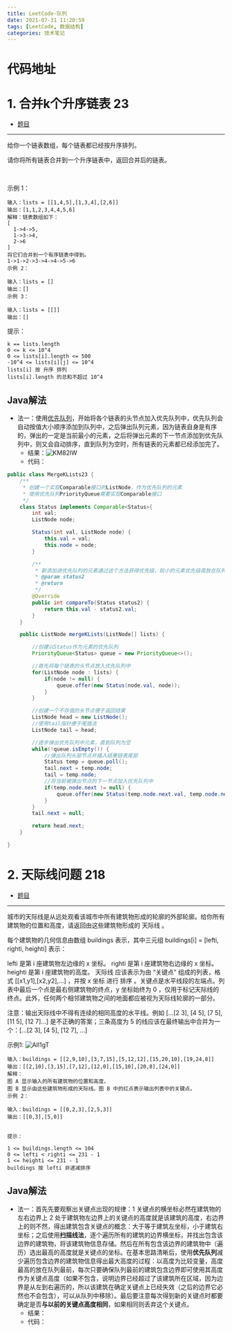 ```yaml
---
title: LeetCode-队列
date: 2021-07-31 11:20:59
tags: [LeetCode, 数据结构]
categories: 技术笔记
---
```

# 代码地址


# 1. 合并k个升序链表 23

* [题目](https://leetcode-cn.com/problems/merge-k-sorted-lists/)
---
给你一个链表数组，每个链表都已经按升序排列。

请你将所有链表合并到一个升序链表中，返回合并后的链表。

 

示例 1：
```
输入：lists = [[1,4,5],[1,3,4],[2,6]]
输出：[1,1,2,3,4,4,5,6]
解释：链表数组如下：
[
  1->4->5,
  1->3->4,
  2->6
]
将它们合并到一个有序链表中得到。
1->1->2->3->4->4->5->6
示例 2：

输入：lists = []
输出：[]
示例 3：

输入：lists = [[]]
输出：[]
```

提示：

```
k == lists.length
0 <= k <= 10^4
0 <= lists[i].length <= 500
-10^4 <= lists[i][j] <= 10^4
lists[i] 按 升序 排列
lists[i].length 的总和不超过 10^4
```

## Java解法

* 法一：使用[优先队列](https://www.apiref.com/java11-zh/java.base/java/util/PriorityQueue.html)，开始将各个链表的头节点加入优先队列中，优先队列会自动按值大小顺序添加到队列中，之后弹出队列元素，因为链表自身是有序的，弹出的一定是当前最小的元素，之后将弹出元素的下一节点添加到优先队列中，则又会自动排序，直到队列为空时，所有链表的元素都已经添加完了。
  * 结果：![KM82lW](https://gitee.com/zhangjie0524/picgo/raw/master/uPic/KM82lW.png)
  * 代码：
```java
public class MergeKLists23 {
    /**
     * 创建一个实现Comparable接口的ListNode，作为优先队列的元素
     * 使用优先队列PriorityQueue需要实现Comparable接口
     */
    class Status implements Comparable<Status>{
        int val;
        ListNode node;

        Status(int val, ListNode node) {
            this.val = val;
            this.node = node;
        }

        /**
         * 新添加进优先队列的元素通过这个方法获得优先级，较小的元素优先级高放在队列前面
         * @param status2
         * @return
         */
        @Override
        public int compareTo(Status status2) {
            return this.val - status2.val;
        }
    }

    public ListNode mergeKLists(ListNode[] lists) {

        //创建以Status作为元素的优先队列
        PriorityQueue<Status> queue = new PriorityQueue<>();

        //首先将每个链表的头节点放入优先队列中
        for(ListNode node : lists) {
            if(node != null) {
                queue.offer(new Status(node.val, node));
            }
        }

        //创建一个不存值的头节点便于返回结果
        ListNode head = new ListNode();
        //使用tail指针便于尾插法
        ListNode tail = head;

        //逐步弹出优先队列中元素，直到队列为空
        while(!queue.isEmpty()) {
            //弹出队列头部节点并插入结果链表尾部
            Status temp = queue.poll();
            tail.next = temp.node;
            tail = temp.node;
            //将当前被弹出节点的下一节点加入优先队列中
            if(temp.node.next != null) {
                queue.offer(new Status(temp.node.next.val, temp.node.next));
            }
        }
        tail.next = null;

        return head.next;
    }

}
```

# 2. 天际线问题 218

* [题目](https://leetcode-cn.com/problems/the-skyline-problem/)
---
城市的天际线是从远处观看该城市中所有建筑物形成的轮廓的外部轮廓。给你所有建筑物的位置和高度，请返回由这些建筑物形成的 天际线 。

每个建筑物的几何信息由数组 buildings 表示，其中三元组 buildings[i] = [lefti, righti, heighti] 表示：

lefti 是第 i 座建筑物左边缘的 x 坐标。
righti 是第 i 座建筑物右边缘的 x 坐标。
heighti 是第 i 座建筑物的高度。
天际线 应该表示为由 “关键点” 组成的列表，格式 [[x1,y1],[x2,y2],...] ，并按 x 坐标 进行 排序 。关键点是水平线段的左端点。列表中最后一个点是最右侧建筑物的终点，y 坐标始终为 0 ，仅用于标记天际线的终点。此外，任何两个相邻建筑物之间的地面都应被视为天际线轮廓的一部分。

注意：输出天际线中不得有连续的相同高度的水平线。例如 [...[2 3], [4 5], [7 5], [11 5], [12 7]...] 是不正确的答案；三条高度为 5 的线应该在最终输出中合并为一个：[...[2 3], [4 5], [12 7], ...]


示例1:
![AIl1gT](https://gitee.com/zhangjie0524/picgo/raw/master/uPic/AIl1gT.jpg)
```
输入：buildings = [[2,9,10],[3,7,15],[5,12,12],[15,20,10],[19,24,8]]
输出：[[2,10],[3,15],[7,12],[12,0],[15,10],[20,8],[24,0]]
解释：
图 A 显示输入的所有建筑物的位置和高度，
图 B 显示由这些建筑物形成的天际线。图 B 中的红点表示输出列表中的关键点。
示例 2：

输入：buildings = [[0,2,3],[2,5,3]]
输出：[[0,3],[5,0]]
 

提示：

1 <= buildings.length <= 104
0 <= lefti < righti <= 231 - 1
1 <= heighti <= 231 - 1
buildings 按 lefti 非递减排序
```

## Java解法

* 法一：首先先要观察出关键点出现的规律：1 关键点的横坐标必然在建筑物的左右边界上 2 处于建筑物左边界上的关键点的高度就是该建筑的高度，右边界上的则不然，得出建筑包含关键点的概念：大于等于建筑左坐标，小于建筑右坐标；之后使用**扫描线法**，逐个遍历所有的建筑的边界横坐标，并找出包含该边界的建筑物，将该建筑物信息存储。然后在所有包含该边界的建筑物中（遍历）选出最高的高度就是关键点的坐标。在基本思路清晰后，使用**优先队列**减少遍历包含边界的建筑物信息得出最大高度的过程：以高度为比较变量，高度最高的放在队列最前，每次只要确保队列最前的建筑包含边界即可使用其高度作为关键点高度（如果不包含，说明边界已经超过了该建筑所在区域，因为边界是从左到右遍历的，所以该建筑在确定关键点上已经失效（之后的边界它必然也不会包含），可以从队列中移除）。最后要注意每次得到新的关键点时都要确定是否**与以前的关键点高度相同**，如果相同则丢弃这个关键点。
  * 结果：
  * 代码：
